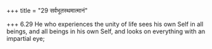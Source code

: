 +++
title = "29 सर्वभूतस्थमात्मानं"

+++
6.29 He who experiences the unity of life sees his own Self in all
beings, and all beings in his own Self, and looks on everything with an
impartial eye;
